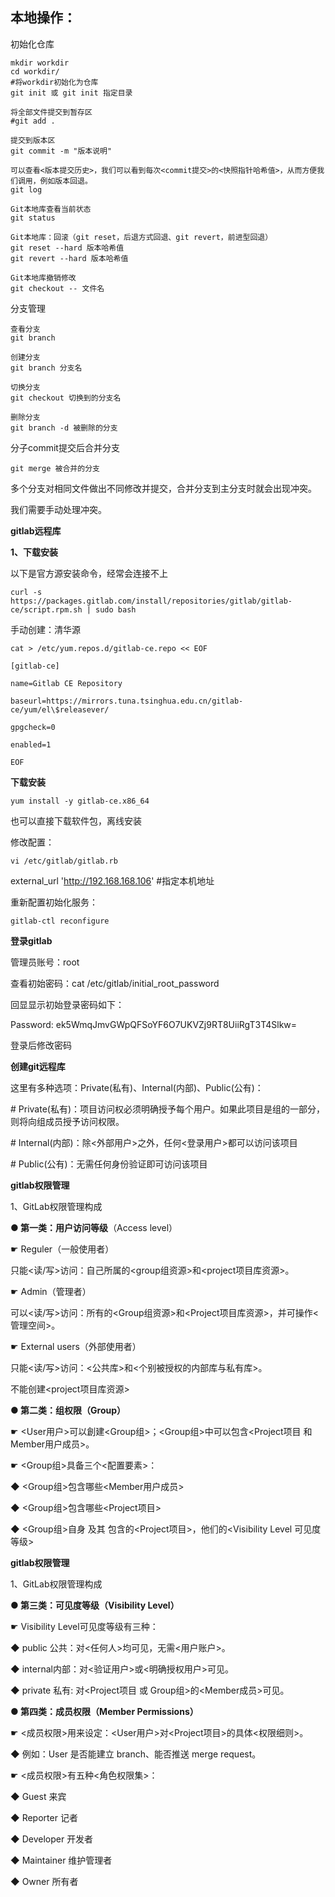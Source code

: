 ## 本地操作：

初始化仓库

```
mkdir workdir
cd workdir/
#将workdir初始化为仓库
git init 或 git init 指定目录
```

```
将全部文件提交到暂存区
#git add .
```

```
提交到版本区
git commit -m "版本说明"
```

```
可以查看<版本提交历史>，我们可以看到每次<commit提交>的<快照指针哈希值>，从而方便我们调用，例如版本回退。
git log
```

```
Git本地库查看当前状态
git status
```

```
Git本地库：回滚（git reset，后退方式回退、git revert，前进型回退）
git reset --hard 版本哈希值
git revert --hard 版本哈希值
```

```
Git本地库撤销修改
git checkout -- 文件名
```

分支管理

```
查看分支
git branch

创建分支
git branch 分支名

切换分支
git checkout 切换到的分支名

删除分支
git branch -d 被删除的分支
```

分子commit提交后合并分支

```
git merge 被合并的分支
```

多个分支对相同文件做出不同修改并提交，合并分支到主分支时就会出现冲突。

我们需要手动处理冲突。

**gitlab远程库**

**1、下载安装**

以下是官方源安装命令，经常会连接不上

```
curl -s https://packages.gitlab.com/install/repositories/gitlab/gitlab-ce/script.rpm.sh | sudo bash
```

手动创建：清华源

```
cat > /etc/yum.repos.d/gitlab-ce.repo << EOF

[gitlab-ce]

name=Gitlab CE Repository

baseurl=https://mirrors.tuna.tsinghua.edu.cn/gitlab-ce/yum/el\$releasever/

gpgcheck=0

enabled=1

EOF
```

**下载安装**

```
yum install -y gitlab-ce.x86_64
```

也可以直接下载软件包，离线安装

修改配置：

```
vi /etc/gitlab/gitlab.rb
```

external_url 'http://192.168.168.106'           #指定本机地址

重新配置初始化服务：

```
gitlab-ctl reconfigure
```

**登录gitlab**

管理员账号：root

查看初始密码：cat /etc/gitlab/initial_root_password

回显显示初始登录密码如下：

Password: ek5WmqJmvGWpQFSoYF6O7UKVZj9RT8UiiRgT3T4Slkw=

登录后修改密码

**创建git远程库**

这里有多种选项：Private(私有)、Internal(内部)、Public(公有)：

\# Private(私有)：项目访问权必须明确授予每个用户。如果此项目是组的一部分，则将向组成员授予访问权限。

\# Internal(内部)：除<外部用户>之外，任何<登录用户>都可以访问该项目

\# Public(公有)：无需任何身份验证即可访问该项目

**gitlab权限管理**

1、GitLab权限管理构成

**● 第一类：用户访问等级**（Access level）

☛ Reguler（一般使用者）

只能<读/写>访问：自己所属的<group组资源>和<project项目库资源>。

☛ Admin（管理者）

可以<读/写>访问：所有的<Group组资源>和<Project项目库资源>，并可操作<管理空间>。

☛ External users（外部使用者）

只能<读/写>访问：<公共库>和<个别被授权的内部库与私有库>。

不能创建<project项目库资源>

**● 第二类：组权限（Group）**

☛ <User用户>可以創建<Group组>；<Group组>中可以包含<Project项目 和 Member用户成员>。

☛ <Group组>具备三个<配置要素>：

◆ <Group组>包含哪些<Member用户成员>

◆ <Group组>包含哪些<Project项目>

◆ <Group组>自身 及其 包含的<Project项目>，他们的<Visibility Level 可见度等级>

**gitlab权限管理**

1、GitLab权限管理构成

**● 第三类：可见度等级（Visibility Level）**

☛ Visibility Level可见度等级有三种：

◆ public 公共：对<任何人>均可见，无需<用户账户>。

◆ internal内部：对<验证用户>或<明确授权用户>可见。

◆ private 私有: 对<Project项目 或 Group组>的<Member成员>可见。

**● 第四类：成员权限（Member Permissions）**

☛ <成员权限>用来设定：<User用户>对<Project项目>的具体<权限细则>。

◆ 例如：User 是否能建立 branch、能否推送 merge request。

☛ <成员权限>有五种<角色权限集>：

◆ Guest 来宾

◆ Reporter 记者

◆ Developer 开发者

◆ Maintainer 维护管理者

◆ Owner 所有者
